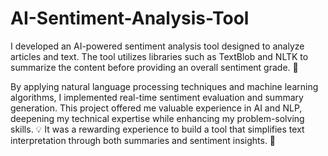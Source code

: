 # AI-Sentiment-Analysis-Tool
 I developed an AI-powered sentiment analysis tool designed to analyze articles and text. The tool utilizes libraries such as TextBlob and NLTK to summarize the content before providing an overall sentiment grade. 📑

By applying natural language processing techniques and machine learning algorithms, I implemented real-time sentiment evaluation and summary generation. This project offered me valuable experience in AI and NLP, deepening my technical expertise while enhancing my problem-solving skills. 💡 It was a rewarding experience to build a tool that simplifies text interpretation through both summaries and sentiment insights. 🎯
